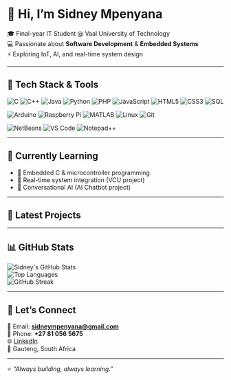 # 👋 Hi, I’m Sidney Mpenyana

🎓 Final-year IT Student @ Vaal University of Technology  
💻 Passionate about **Software Development** & **Embedded Systems**  
⚡ Exploring IoT, AI, and real-time system design  

---

## 🔧 Tech Stack & Tools

<!-- Languages -->
![C](https://img.shields.io/badge/-C-00599C?style=flat&logo=c&logoColor=white)
![C++](https://img.shields.io/badge/-C++-00599C?style=flat&logo=cpp&logoColor=white)
![Java](https://img.shields.io/badge/-Java-007396?style=flat&logo=java&logoColor=white)
![Python](https://img.shields.io/badge/-Python-3776AB?style=flat&logo=python&logoColor=white)
![PHP](https://img.shields.io/badge/-PHP-777BB4?style=flat&logo=php&logoColor=white)
![JavaScript](https://img.shields.io/badge/-JavaScript-F7DF1E?style=flat&logo=javascript&logoColor=black)
![HTML5](https://img.shields.io/badge/-HTML5-E34F26?style=flat&logo=html5&logoColor=white)
![CSS3](https://img.shields.io/badge/-CSS3-1572B6?style=flat&logo=css3&logoColor=white)
![SQL](https://img.shields.io/badge/-SQL-003B57?style=flat&logo=postgresql&logoColor=white)


<!-- Embedded / Platforms -->
![Arduino](https://img.shields.io/badge/-Arduino-00979D?style=flat&logo=arduino&logoColor=white)
![Raspberry Pi](https://img.shields.io/badge/-Raspberry%20Pi-A22846?style=flat&logo=raspberrypi&logoColor=white)
![MATLAB](https://img.shields.io/badge/-MATLAB-FF8000?style=flat&logo=Mathworks&logoColor=white)
![Linux](https://img.shields.io/badge/-Linux-FCC624?style=flat&logo=linux&logoColor=black)
![Git](https://img.shields.io/badge/-Git-F05032?style=flat&logo=git&logoColor=white)

<!-- IDEs / Editors -->
![NetBeans](https://img.shields.io/badge/-NetBeans-1B6AC6?style=flat&logo=apachenetbeanside&logoColor=white)
![VS Code](https://img.shields.io/badge/-VS%20Code-007ACC?style=flat&logo=visualstudiocode&logoColor=white)
![Notepad++](https://img.shields.io/badge/-Notepad++-90E59A?style=flat&logo=notepadplusplus&logoColor=black)

---

## 🧠 Currently Learning

- 🔧 Embedded C & microcontroller programming  
- 📡 Real-time system integration (VCU project)  
- 🤖 Conversational AI (AI Chatbot project)  

---

## 🚀 Latest Projects

<!--START_SECTION:projects-->
<!-- This section will be automatically updated by GitHub Actions -->
<!--END_SECTION:projects-->

---

## 📊 GitHub Stats

![Sidney's GitHub Stats](https://github-readme-stats.vercel.app/api?username=Sidney081&show_icons=true&theme=radical)  
![Top Languages](https://github-readme-stats.vercel.app/api/top-langs/?username=Sidney081&layout=compact&langs_count=10&theme=radical)  
![GitHub Streak](https://github-readme-streak-stats.herokuapp.com/?user=Sidney081&theme=radical)

---

## 🤝 Let’s Connect

📧 Email: **sidneympenyana@gmail.com**  
📱 Phone: **+27 81 056 5675**  
🌐 [LinkedIn](https://www.linkedin.com/in/sidney-mpenyana-891091147/)  
📍 Gauteng, South Africa  

---

⭐ *“Always building, always learning.”*
